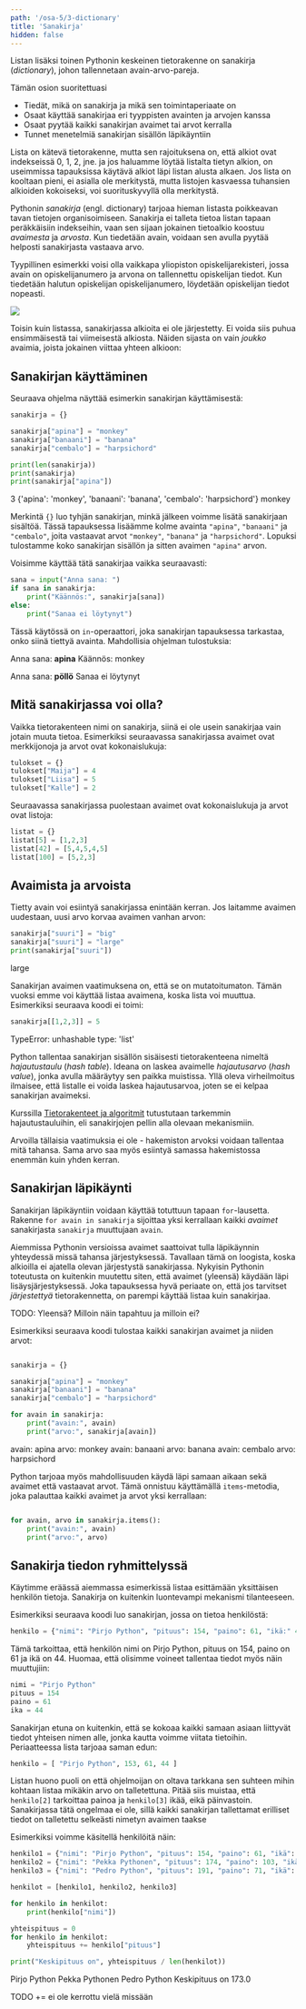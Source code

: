 ```yaml
---
path: '/osa-5/3-dictionary'
title: 'Sanakirja'
hidden: false
---
```



<text-box variant='learningObjectives' name='Oppimistavoitteet'>

Listan lisäksi toinen Pythonin keskeinen tietorakenne on sanakirja (_dictionary_),
johon tallennetaan avain-arvo-pareja.

Tämän osion suoritettuasi

- Tiedät, mikä on sanakirja ja mikä sen toimintaperiaate on
- Osaat käyttää sanakirjaa eri tyyppisten avainten ja arvojen kanssa
- Osaat pyytää kaikki sanakirjan avaimet tai arvot kerralla
- Tunnet menetelmiä sanakirjan sisällön läpikäyntiin

</text-box>

Lista on kätevä tietorakenne, mutta sen rajoituksena on, että alkiot ovat indekseissä 0, 1, 2, jne.
ja jos haluamme löytää listalta tietyn alkion, on useimmissa tapauksissa käytävä alkiot läpi listan alusta alkaen. Jos lista on kooltaan pieni, ei asialla ole merkitystä, mutta listojen kasvaessa tuhansien alkioiden kokoiseksi, voi suorituskyvyllä olla merkitystä.

Pythonin _sanakirja_ (engl. dictionary) tarjoaa hieman listasta poikkeavan tavan tietojen organisoimiseen. Sanakirja ei talleta tietoa listan tapaan  peräkkäisiin indekseihin, vaan sen sijaan jokainen tietoalkio koostuu _avaimesta_ ja _arvosta_. Kun tiedetään avain, voidaan sen avulla pyytää helposti sanakirjasta vastaava arvo.

Tyypillinen esimerkki voisi olla vaikkapa yliopiston opiskelijarekisteri, jossa avain on opiskelijanumero ja arvona on tallennettu opiskelijan tiedot. Kun tiedetään halutun opiskelijan opiskelijanumero, löydetään opiskelijan tiedot nopeasti.

<img src="5_4_1.png">

Toisin kuin listassa, sanakirjassa alkioita ei ole järjestetty. Ei voida siis puhua ensimmäisestä tai viimeisestä alkiosta. Näiden sijasta on vain _joukko_ avaimia, joista jokainen viittaa yhteen alkioon:


## Sanakirjan käyttäminen

Seuraava ohjelma näyttää esimerkin sanakirjan käyttämisestä:

```python
sanakirja = {}

sanakirja["apina"] = "monkey"
sanakirja["banaani"] = "banana"
sanakirja["cembalo"] = "harpsichord"

print(len(sanakirja))
print(sanakirja)
print(sanakirja["apina"])
```

<sample-output>

3
{'apina': 'monkey', 'banaani': 'banana', 'cembalo': 'harpsichord'}
monkey

</sample-output>

Merkintä `{}` luo tyhjän sanakirjan, minkä jälkeen voimme lisätä sanakirjaan sisältöä. Tässä tapauksessa lisäämme kolme avainta `"apina"`, `"banaani"` ja `"cembalo"`,
joita vastaavat arvot `"monkey"`, `"banana"` ja `"harpsichord"`. Lopuksi tulostamme koko sanakirjan sisällön ja sitten avaimen `"apina"` arvon.

Voisimme käyttää tätä sanakirjaa vaikka seuraavasti:

```python
sana = input("Anna sana: ")
if sana in sanakirja:
    print("Käännös:", sanakirja[sana])
else:
    print("Sanaa ei löytynyt")
```

Tässä käytössä on `in`-operaattori, joka sanakirjan tapauksessa tarkastaa, onko siinä tiettyä avainta.
Mahdollisia ohjelman tulostuksia:

<sample-output>

Anna sana: **apina**
Käännös: monkey

</sample-output>

<sample-output>

Anna sana: **pöllö**
Sanaa ei löytynyt

</sample-output>

## Mitä sanakirjassa voi olla?

Vaikka tietorakenteen nimi on sanakirja, siinä ei ole usein sanakirjaa vain jotain muuta tietoa. Esimerkiksi seuraavassa sanakirjassa avaimet ovat merkkijonoja ja arvot ovat kokonaislukuja:

```python
tulokset = {}
tulokset["Maija"] = 4
tulokset["Liisa"] = 5
tulokset["Kalle"] = 2
```

Seuraavassa sanakirjassa puolestaan avaimet ovat kokonaislukuja ja arvot ovat listoja:

```python
listat = {}
listat[5] = [1,2,3]
listat[42] = [5,4,5,4,5]
listat[100] = [5,2,3]
```

## Avaimista ja arvoista

Tietty avain voi esiintyä sanakirjassa enintään kerran. Jos laitamme avaimen uudestaan, uusi arvo korvaa avaimen vanhan arvon:

```python
sanakirja["suuri"] = "big"
sanakirja["suuri"] = "large"
print(sanakirja["suuri"])
```

<sample-output>

large

</sample-output>

Sanakirjan avaimen vaatimuksena on, että se on mutatoitumaton. Tämän vuoksi emme voi käyttää listaa avaimena, koska lista voi muuttua. Esimerkiksi seuraava koodi ei toimi:

```python
sanakirja[[1,2,3]] = 5
```

<sample-output>

TypeError: unhashable type: 'list'

</sample-output>

<text-box variant="hint" name="Hajautustaulu">

Python tallentaa sanakirjan sisällön sisäisesti tietorakenteena nimeltä _hajautustaulu_ (_hash table_). Ideana on laskea avaimelle _hajautusarvo_ (_hash value_), jonka avulla määräytyy sen paikka muistissa. Yllä oleva virheilmoitus ilmaisee, että listalle ei voida laskea hajautusarvoa, joten se ei kelpaa sanakirjan avaimeksi.

Kurssilla [Tietorakenteet ja algoritmit](https://courses.helsinki.fi/fi/aytkt20001) tutustutaan tarkemmin hajautustauluihin, eli sanakirjojen pellin alla olevaan mekanismiin.

</text-box>

Arvoilla tällaisia vaatimuksia ei ole - hakemiston arvoksi voidaan tallentaa mitä tahansa. Sama arvo saa myös esiintyä samassa hakemistossa enemmän kuin yhden kerran.

## Sanakirjan läpikäynti

Sanakirjan läpikäyntiin voidaan käyttää totuttuun tapaan `for`-lausetta. Rakenne `for avain in sanakirja` sijoittaa yksi kerrallaan kaikki _avaimet_ sanakirjasta `sanakirja` muuttujaan `avain`.

<text-box variant="hint" name="Avainten järjestys">

Aiemmissa Pythonin versioissa avaimet saattoivat tulla läpikäynnin yhteydessä missä tahansa järjestyksessä. Tavallaan tämä on loogista, koska alkioilla ei ajatella olevan järjestystä sanakirjassa. Nykyisin Pythonin toteutusta on kuitenkin muutettu siten, että avaimet (yleensä) käydään läpi lisäysjärjestyksessä. Joka tapauksessa hyvä periaate on, että jos tarvitset _järjestettyä_ tietorakennetta, on parempi käyttää listaa kuin sanakirjaa.

TODO: Yleensä? Milloin näin tapahtuu ja milloin ei?

</text-box>

Esimerkiksi seuraava koodi tulostaa kaikki sanakirjan avaimet ja niiden arvot:

```python

sanakirja = {}

sanakirja["apina"] = "monkey"
sanakirja["banaani"] = "banana"
sanakirja["cembalo"] = "harpsichord"

for avain in sanakirja:
    print("avain:", avain)
    print("arvo:", sanakirja[avain])
```

<sample-output>

avain: apina
arvo: monkey
avain: banaani
arvo: banana
avain: cembalo
arvo: harpsichord

</sample-output>

Python tarjoaa myös mahdollisuuden käydä läpi samaan aikaan sekä avaimet että vastaavat arvot. Tämä onnistuu käyttämällä `items`-metodia, joka palauttaa kaikki avaimet ja arvot yksi kerrallaan:

```python

for avain, arvo in sanakirja.items():
    print("avain:", avain)
    print("arvo:", arvo)
```

## Sanakirja tiedon ryhmittelyssä

Käytimme eräässä aiemmassa esimerkissä listaa esittämään yksittäisen henkilön tietoja. Sanakirja on kuitenkin luontevampi mekanismi tilanteeseen.

Esimerkiksi seuraava koodi luo sanakirjan, jossa on tietoa henkilöstä:

```python
henkilo = {"nimi": "Pirjo Python", "pituus": 154, "paino": 61, "ikä:" 44}
```

Tämä tarkoittaa, että henkilön nimi on Pirjo Python, pituus on 154, paino on 61 ja ikä on 44.
Huomaa, että olisimme voineet tallentaa tiedot myös näin muuttujiin:

```python
nimi = "Pirjo Python"
pituus = 154
paino = 61
ika = 44
```

Sanakirjan etuna on kuitenkin, että se kokoaa kaikki samaan asiaan liittyvät tiedot yhteisen nimen alle, jonka kautta voimme viitata tietoihin. Periaatteessa lista tarjoaa saman edun:

```python
henkilo = [ "Pirjo Python", 153, 61, 44 ]
```

Listan huono puoli on että ohjelmoijan on oltava tarkkana sen suhteen mihin kohtaan listaa mikäkin arvo on talletettuna. Pitää siis muistaa, että `henkilo[2]` tarkoittaa painoa ja `henkilo[3]` ikää, eikä päinvastoin. Sanakirjassa tätä ongelmaa ei ole, sillä kaikki sanakirjan tallettamat erilliset tiedot on talletettu selkeästi nimetyn avaimen taakse


Esimerkiksi voimme käsitellä henkilöitä näin:

```python
henkilo1 = {"nimi": "Pirjo Python", "pituus": 154, "paino": 61, "ikä": 44}
henkilo2 = {"nimi": "Pekka Pythonen", "pituus": 174, "paino": 103, "ikä": 31}
henkilo3 = {"nimi": "Pedro Python", "pituus": 191, "paino": 71, "ikä": 14}

henkilot = [henkilo1, henkilo2, henkilo3]

for henkilo in henkilot:
    print(henkilo["nimi"])

yhteispituus = 0
for henkilo in henkilot:
    yhteispituus += henkilo["pituus"]

print("Keskipituus on", yhteispituus / len(henkilot))
```

<sample-output>

Pirjo Python
Pekka Pythonen
Pedro Python
Keskipituus on 173.0

</sample-output>

TODO += ei ole kerrottu vielä missään
